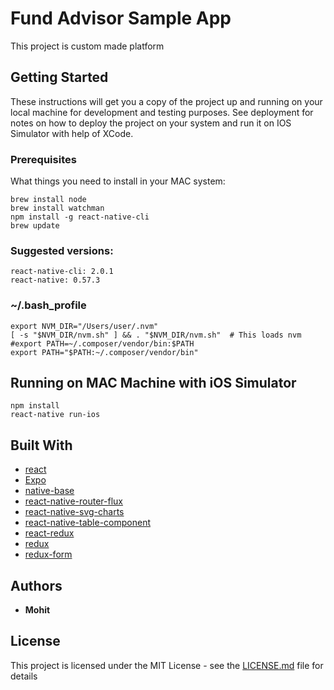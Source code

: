 # Fund Advisor Sample App 

This project is custom made platform

## Getting Started

These instructions will get you a copy of the project up and running on your local machine for development and testing purposes. See deployment for notes on how to deploy the project on your system and run it on IOS Simulator with help of XCode.

### Prerequisites

What things you need to install in your MAC system:

```
brew install node
brew install watchman
npm install -g react-native-cli
brew update
```

### Suggested versions:

```
react-native-cli: 2.0.1
react-native: 0.57.3
```

### ~/.bash_profile

```
export NVM_DIR="/Users/user/.nvm"
[ -s "$NVM_DIR/nvm.sh" ] && . "$NVM_DIR/nvm.sh"  # This loads nvm
#export PATH=~/.composer/vendor/bin:$PATH
export PATH="$PATH:~/.composer/vendor/bin"
```

## Running on MAC Machine with iOS Simulator

```
npm install
react-native run-ios
```

## Built With

* [react](https://www.npmjs.com/package/react)
* [Expo](https://www.npmjs.com/package/expo)
* [native-base](https://www.npmjs.com/package/native-base)
* [react-native-router-flux](https://www.npmjs.com/package/react-native-router-flux)
* [react-native-svg-charts](https://www.npmjs.com/package/react-native-svg-charts)
* [react-native-table-component](https://www.npmjs.com/package/react-native-table-component)
* [react-redux](https://www.npmjs.com/package/react-redux)
* [redux](https://www.npmjs.com/package/redux)
* [redux-form](https://www.npmjs.com/package/redux-form)

## Authors

* **Mohit**

## License

This project is licensed under the MIT License - see the [LICENSE.md](LICENSE.md) file for details
